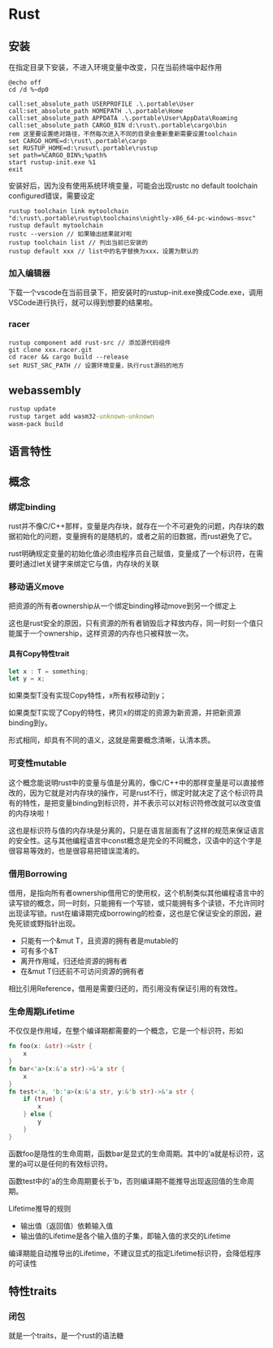 # Rust



## 安装

在指定目录下安装，不进入环境变量中改变，只在当前终端中起作用

```shell
@echo off
cd /d %~dp0

call:set_absolute_path USERPROFILE .\.portable\User
call:set_absolute_path HOMEPATH .\.portable\Home
call:set_absolute_path APPDATA .\.portable\User\AppData\Roaming
call:set_absolute_path CARGO_BIN d:\rust\.portable\cargo\bin
rem 这里要设置绝对路径，不然每次进入不同的目录会重新重新需要设置toolchain
set CARGO_HOME=d:\rust\.portable\cargo
set RUSTUP_HOME=d:\rusut\.portable\rustup
set path=%CARGO_BIN%;%path%
start rustup-init.exe %1
exit
```

安装好后，因为没有使用系统环境变量，可能会出现rustc no default toolchain configured错误，需要设定

```shell
rustup toolchain link mytoolchain "d:\rust\.portable\rustup\toolchains\nightly-x86_64-pc-windows-msvc"
rustup default mytoolchain
rustc --version // 如果输出结果就对啦
rustup toolchain list // 列出当前已安装的
rustup default xxx // list中的名字替换为xxx，设置为默认的
```

### 加入编辑器

下载一个vscode在当前目录下，把安装时的rustup-init.exe换成Code.exe，调用VSCode进行执行，就可以得到想要的结果啦。

### racer

```shell
rustup component add rust-src // 添加源代码组件
git clone xxx.racer.git
cd racer && cargo build --release
set RUST_SRC_PATH // 设置环境变量，执行rust源码的地方
```

## webassembly

```cmd
rustup update
rustup target add wasm32-unknown-unknown
wasm-pack build
```

## 语言特性

## 概念

### 绑定binding
rust并不像C/C++那样，变量是内存块，就存在一个不可避免的问题，内存块的数据初始化的问题，变量拥有的是随机的，或者之前的旧数据，而rust避免了它。

rust明确规定变量的初始化值必须由程序员自己赋值，变量成了一个标识符，在需要时通过let关键字来绑定它与值，内存块的关联

### 移动语义move
把资源的所有者ownership从一个绑定binding移动move到另一个绑定上

这也是rust安全的原因，只有资源的所有者销毁后才释放内存，同一时刻一个值只能属于一个ownership，这样资源的内存也只被释放一次。

#### 具有Copy特性trait
```rust
let x : T = something;
let y = x;
```
如果类型T没有实现Copy特性，x所有权移动到y；

如果类型T实现了Copy的特性，拷贝x的绑定的资源为新资源，并把新资源binding到y。

形式相同，却具有不同的语义，这就是需要概念清晰，认清本质。

### 可变性mutable
这个概念能说明rust中的变量与值是分离的，像C/C++中的那样变量是可以直接修改的，因为它就是对内存块的操作，可是rust不行，绑定时就决定了这个标识符具有的特性，是把变量binding到标识符，并不表示可以对标识符修改就可以改变值的内存块啦！

这也是标识符与值的内存块是分离的，只是在语言层面有了这样的规范来保证语言的安全性。这与其他编程语言中const概念是完全的不同概念，汉语中的这个字是很容易等效的，也是很容易把错误混淆的。


### 借用Borrowing
借用，是指向所有者ownership借用它的使用权，这个机制类似其他编程语言中的读写锁的概念，同一时刻，只能拥有一个写锁，或只能拥有多个读锁，不允许同时出现读写锁。rust在编译期完成borrowing的检查，这也是它保证安全的原因，避免死锁或野指针出现。
- 只能有一个&mut T，且资源的拥有者是mutable的
- 可有多个&T
- 离开作用域，归还给资源的拥有者
- 在&mut T归还前不可访问资源的拥有者

相比引用Reference，借用是需要归还的，而引用没有保证引用的有效性。

### 生命周期Lifetime
不仅仅是作用域，在整个编译期都需要的一个概念，它是一个标识符，形如
```rust
fn foo(x: &str)->&str {
    x
}
fn bar<'a>(x:&'a str)->&'a str {
    x
}
fn test<'a, 'b:'a>(x:&'a str, y:&'b str)->&'a str {
    if (true) {
        x
    } else {
        y
    }
}
```
函数foo是隐性的生命周期，函数bar是显式的生命周期。其中的'a就是标识符，这里的a可以是任何的有效标识符。

函数test中的'a的生命周期要长于'b，否则编译期不能推导出现返回值的生命周期。

Lifetime推导的规则
- 输出值（返回值）依赖输入值
- 输出值的Lifetime是各个输入值的子集，即输入值的求交的Lifetime

编译期能自动推导出的Lifetime，不建议显式的指定Lifetime标识符，会降低程序的可读性

## 特性traits

### 闭包
就是一个traits，是一个rust的语法糖

